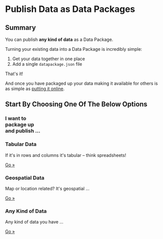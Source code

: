 # Publish Data as Data Packages

## Summary

You can publish **any kind of data** as a Data Package.

Turning your existing data into a Data Package is incredibly simple:

1. Get your data together in one place
2. Add a single `datapackage.json` file

That's it!

And once you have packaged up your data making it available for others is as simple as [putting it online][online].

[online]: /doc/publish-online

## Start By Choosing One Of The Below Options

<div class="row">
  <div class="span2">
    <h3>
      I want to
      <br />
      package up
      <br />
      and publish &hellip;
    </h3>
  </div>
  <div class="span4">
    <div class="well">
      <h3>
        Tabular Data
      </h3>
      <p>If it's in rows and columns it's tabular &ndash; think spreadsheets!</p>
      <a href="/doc/publish-tabular" class="btn btn-large">
        Go &raquo;
      </a>
    </div>
    <div class="well">
      <h3>
        Geospatial Data
      </h3>
      <p>Map or location related? It's geospatial &hellip;</p>
      <a href="/doc/publish-geo" class="btn btn-large">
        Go &raquo;
      </a>
    </div>
    <div class="well">
      <h3>
        Any Kind of Data
      </h3>
      <p>Any kind of data you have &hellip;</p>
      <a href="/doc/publish-any" class="btn btn-large">
        Go &raquo;
      </a>
    </div>
  </div>
</div>

